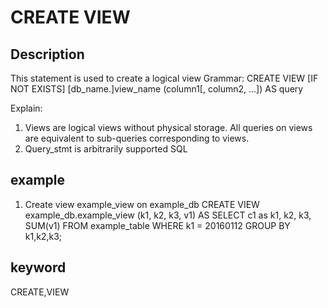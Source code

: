 # CREATE VIEW
## Description
This statement is used to create a logical view
Grammar:
CREATE VIEW [IF NOT EXISTS]
[db_name.]view_name (column1[, column2, ...])
AS query

Explain:
1. Views are logical views without physical storage. All queries on views are equivalent to sub-queries corresponding to views.
2. Query_stmt is arbitrarily supported SQL

## example
1. Create view example_view on example_db
CREATE VIEW example_db.example_view (k1, k2, k3, v1)
AS
SELECT c1 as k1, k2, k3, SUM(v1) FROM example_table
WHERE k1 = 20160112 GROUP BY k1,k2,k3;

## keyword
CREATE,VIEW

